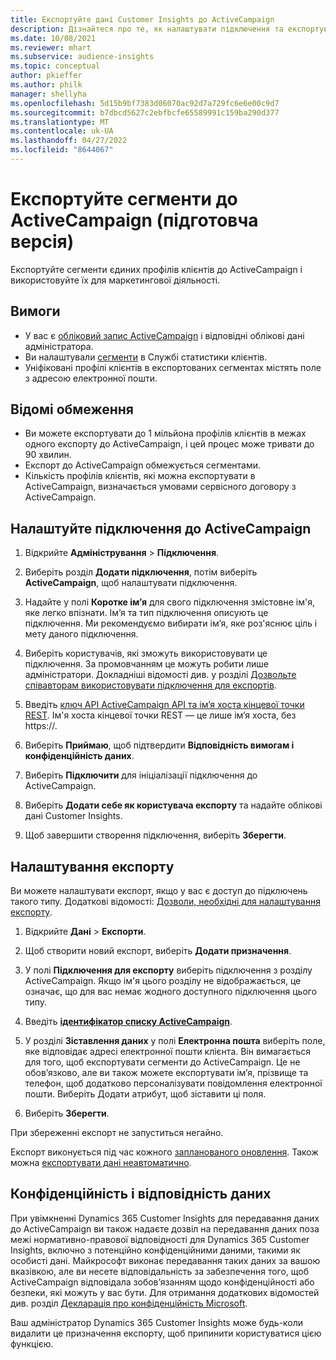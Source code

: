 ```yaml
---
title: Експортуйте дані Customer Insights до ActiveCampaign
description: Дізнайтеся про те, як налаштувати підключення та експортувати дані до ActiveCampaign.
ms.date: 10/08/2021
ms.reviewer: mhart
ms.subservice: audience-insights
ms.topic: conceptual
author: pkieffer
ms.author: philk
manager: shellyha
ms.openlocfilehash: 5d15b9bf7383d06070ac92d7a729fc6e6e00c9d7
ms.sourcegitcommit: b7dbcd5627c2ebfbcfe65589991c159ba290d377
ms.translationtype: MT
ms.contentlocale: uk-UA
ms.lasthandoff: 04/27/2022
ms.locfileid: "8644067"
---
```

# <a name="export-segments-to-activecampaign-preview"></a>Експортуйте сегменти до ActiveCampaign (підготовча версія)

Експортуйте сегменти єдиних профілів клієнтів до ActiveCampaign і використовуйте їх для маркетингової діяльності.

## <a name="prerequisites"></a>Вимоги

-   У вас є [обліковий запис ActiveCampaign](https://www.activecampaign.com/) і відповідні облікові дані адміністратора.
-   Ви налаштували [сегменти](segments.md) в Службі статистики клієнтів.
-   Уніфіковані профілі клієнтів в експортованих сегментах містять поле з адресою електронної пошти.

## <a name="known-limitations"></a>Відомі обмеження

- Ви можете експортувати до 1 мільйона профілів клієнтів в межах одного експорту до ActiveCampaign, і цей процес може тривати до 90 хвилин.
- Експорт до ActiveCampaign обмежується сегментами.
- Кількість профілів клієнтів, які можна експортувати в ActiveCampaign, визначається умовами сервісного договору з ActiveCampaign.

## <a name="set-up-connection-to-activecampaign"></a>Налаштуйте підключення до ActiveCampaign

1. Відкрийте **Адміністрування** > **Підключення**.

1. Виберіть розділ **Додати підключення**, потім виберіть **ActiveCampaign**, щоб налаштувати підключення.

1. Надайте у полі **Коротке ім’я** для свого підключення змістовне ім'я, яке легко впізнати. Ім’я та тип підключення описують це підключення. Ми рекомендуємо вибирати ім’я, яке роз'яснює ціль і мету даного підключення.

1. Виберіть користувачів, які зможуть використовувати це підключення. За промовчанням це можуть робити лише адміністратори. Докладніші відомості див. у розділі [Дозвольте співавторам використовувати підключення для експортів](connections.md#allow-contributors-to-use-a-connection-for-exports).

1. Введіть [ключ API ActiveCampaign API та ім’я хоста кінцевої точки REST](https://help.activecampaign.com/hc/articles/207317590-Getting-started-with-the-API#how-to-obtain-your-activecampaign-api-url-and-key). Ім'я хоста кінцевої точки REST — це лише ім’я хоста, без https://. 

1. Виберіть **Приймаю**, щоб підтвердити **Відповідність вимогам і конфіденційність даних**.

1. Виберіть **Підключити** для ініціалізації підключення до ActiveCampaign.

1. Виберіть **Додати себе як користувача експорту** та надайте облікові дані Customer Insights.

1. Щоб завершити створення підключення, виберіть **Зберегти**.

## <a name="configure-an-export"></a>Налаштування експорту

Ви можете налаштувати експорт, якщо у вас є доступ до підключень такого типу. Додаткові відомості: [Дозволи, необхідні для налаштування експорту](export-destinations.md#set-up-a-new-export).

1. Відкрийте **Дані** > **Експорти**.

1. Щоб створити новий експорт, виберіть **Додати призначення**.

1. У полі **Підключення для експорту** виберіть підключення з розділу ActiveCampaign. Якщо ім'я цього розділу не відображається, це означає, що для вас немає жодного доступного підключення цього типу.

1. Введіть [**ідентифікатор списку ActiveCampaign**](https://help.activecampaign.com/hc/articles/360000030559-How-to-create-a-list-in-ActiveCampaign).    

1. У розділі **Зіставлення даних** у полі **Електронна пошта** виберіть поле, яке відповідає адресі електронної пошти клієнта. Він вимагається для того, щоб експортувати сегменти до ActiveCampaign. Це не обов’язково, але ви також можете експортувати ім’я, прізвище та телефон, щоб додатково персоналізувати повідомлення електронної пошти. Виберіть Додати атрибут, щоб зіставити ці поля.

1. Виберіть **Зберегти**.

При збереженні експорт не запуститься негайно.

Експорт виконується під час кожного [запланованого оновлення](system.md#schedule-tab). Також можна [експортувати дані неавтоматично](export-destinations.md#run-exports-on-demand). 


## <a name="data-privacy-and-compliance"></a>Конфіденційність і відповідність даних

При увімкненні Dynamics 365 Customer Insights для передавання даних до ActiveCampaign ви також надаєте дозвіл на передавання даних поза межі нормативно-правової відповідності для Dynamics 365 Customer Insights, включно з потенційно конфіденційними даними, такими як особисті дані. Майкрософт виконає передавання таких даних за вашою вказівкою, але ви несете відповідальність за забезпечення того, щоб ActiveCampaign відповідала зобов’язанням щодо конфіденційності або безпеки, які можуть у вас бути. Для отримання додаткових відомостей див. розділ [Декларація про конфіденційність Microsoft](https://go.microsoft.com/fwlink/?linkid=396732).

Ваш адміністратор Dynamics 365 Customer Insights може будь-коли видалити це призначення експорту, щоб припинити користуватися цією функцією.
